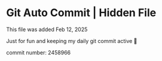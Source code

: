 # Git Auto Commit | Hidden File

This file was added Feb 12, 2025

Just for fun and keeping my daily git commit active 🤪

commit number: 2458966
